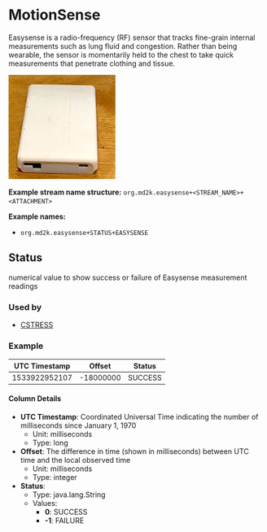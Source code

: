 # MotionSense

Easysense is a radio-frequency (RF) sensor that tracks fine-grain internal measurements such as lung fluid and congestion. Rather than being wearable, the sensor is momentarily held to the chest to take quick measurements that penetrate clothing and tissue.

![MotionSense Hardware](../../images/Easysense.png)


<!-- **References:**
{% bibliography --cited %} (remove comment after inserting Bibtex citation in paragraph above) -->


**Example stream name structure:**
`org.md2k.easysense+<STREAM_NAME>+<ATTACHMENT>`

**Example names:**
- `org.md2k.easysense+STATUS+EASYSENSE`


## Status
numerical value to show success or failure of Easysense measurement readings

### Used by
- [CSTRESS](../features/cstress)

### Example

| UTC Timestamp | Offset    | Status  |
| ------------- | --------- | ------- |
| 1533922952107 | -18000000 | SUCCESS |

#### Column Details
- **UTC Timestamp**: Coordinated Universal Time indicating the number of milliseconds since January 1, 1970
  - Unit: milliseconds
  - Type: long
- **Offset**: The difference in time (shown in milliseconds) between UTC time and the local observed time
  - Unit: milliseconds
  - Type: integer
- **Status**:
  - Type: java.lang.String
  - Values:
    - **0**: SUCCESS
    - **-1**: FAILURE
